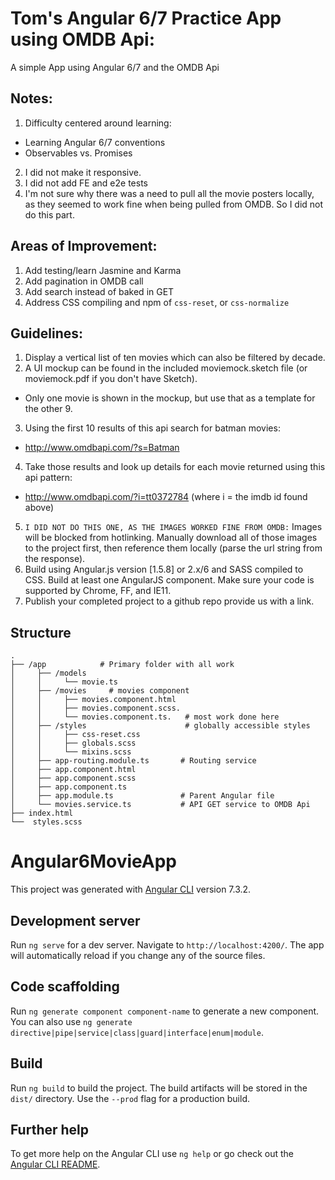 # Tom's Angular 6/7 Practice App using OMDB Api:
A simple App using Angular 6/7 and the OMDB Api

## Notes: 
1. Difficulty centered around learning:
  * Learning Angular 6/7 conventions
  * Observables vs. Promises
2. I did not make it responsive.
3. I did not add FE and e2e tests
4. I'm not sure why there was a need to pull all the movie posters locally, as they seemed to work fine when being pulled from OMDB.  So I did not do this part.

## Areas of Improvement:
1. Add testing/learn Jasmine and Karma
2. Add pagination in OMDB call
3. Add search instead of baked in GET
4. Address CSS compiling and npm of `css-reset`, or `css-normalize`

## Guidelines:
1. Display a vertical list of ten movies which can also be filtered by decade.
2. A UI mockup can be found in the included moviemock.sketch file (or moviemock.pdf if you don't have Sketch).
  * Only one movie is shown in the mockup, but use that as a template for the other 9.
3. Using the first 10 results of this api search for batman movies:
  * http://www.omdbapi.com/?s=Batman
4. Take those results and look up details for each movie returned using this api pattern:
  * http://www.omdbapi.com/?i=tt0372784 (where i = the imdb id found above)
5. `I DID NOT DO THIS ONE, AS THE IMAGES WORKED FINE FROM OMDB:` Images will be blocked from hotlinking. Manually download all of those images to the project first, then reference them locally (parse the url string from the response).
6. Build using Angular.js version [1.5.8] or 2.x/6 and SASS compiled to CSS. Build at least one AngularJS component. Make sure your code is supported by Chrome, FF, and IE11.
7. Publish your completed project to a github repo provide us with a link.

## Structure
    .
    ├── /app            # Primary folder with all work
    │     ├── /models 
    │     │     └── movie.ts
    │     ├── /movies     # movies component
    │     │     ├── movies.component.html
    │     │     ├── movies.component.scss. 
    │     │     └── movies.component.ts.   # most work done here
    │     ├── /styles                      # globally accessible styles
    │     │     ├── css-reset.css     
    │     │     ├── globals.scss
    │     │     └── mixins.scss
    │     ├── app-routing.module.ts       # Routing service
    │     ├── app.component.html
    │     ├── app.component.scss
    │     ├── app.component.ts
    │     ├── app.module.ts               # Parent Angular file
    │     └── movies.service.ts           # API GET service to OMDB Api
    ├── index.html
    └──  styles.scss


# Angular6MovieApp

This project was generated with [Angular CLI](https://github.com/angular/angular-cli) version 7.3.2.

## Development server

Run `ng serve` for a dev server. Navigate to `http://localhost:4200/`. The app will automatically reload if you change any of the source files.

## Code scaffolding

Run `ng generate component component-name` to generate a new component. You can also use `ng generate directive|pipe|service|class|guard|interface|enum|module`.

## Build

Run `ng build` to build the project. The build artifacts will be stored in the `dist/` directory. Use the `--prod` flag for a production build.

## Further help

To get more help on the Angular CLI use `ng help` or go check out the [Angular CLI README](https://github.com/angular/angular-cli/blob/master/README.md).
